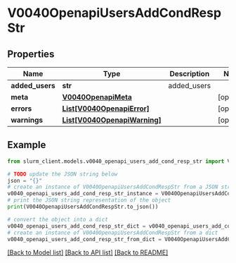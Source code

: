 # V0040OpenapiUsersAddCondRespStr


## Properties

Name | Type | Description | Notes
------------ | ------------- | ------------- | -------------
**added_users** | **str** | added_users | 
**meta** | [**V0040OpenapiMeta**](V0040OpenapiMeta.md) |  | [optional] 
**errors** | [**List[V0040OpenapiError]**](V0040OpenapiError.md) |  | [optional] 
**warnings** | [**List[V0040OpenapiWarning]**](V0040OpenapiWarning.md) |  | [optional] 

## Example

```python
from slurm_client.models.v0040_openapi_users_add_cond_resp_str import V0040OpenapiUsersAddCondRespStr

# TODO update the JSON string below
json = "{}"
# create an instance of V0040OpenapiUsersAddCondRespStr from a JSON string
v0040_openapi_users_add_cond_resp_str_instance = V0040OpenapiUsersAddCondRespStr.from_json(json)
# print the JSON string representation of the object
print(V0040OpenapiUsersAddCondRespStr.to_json())

# convert the object into a dict
v0040_openapi_users_add_cond_resp_str_dict = v0040_openapi_users_add_cond_resp_str_instance.to_dict()
# create an instance of V0040OpenapiUsersAddCondRespStr from a dict
v0040_openapi_users_add_cond_resp_str_from_dict = V0040OpenapiUsersAddCondRespStr.from_dict(v0040_openapi_users_add_cond_resp_str_dict)
```
[[Back to Model list]](../README.md#documentation-for-models) [[Back to API list]](../README.md#documentation-for-api-endpoints) [[Back to README]](../README.md)


